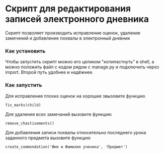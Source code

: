 # Скрипт для редактирования записей электронного дневника

Скрипт позволяет производить исправление оценок, удаление замечений и добавление похвалы в электронный дневник

### Как установить

Чтобы запустить скрипт можно его целиком "копипастнуть" в shell, а можно положить файл с кодом рядом с manage.py и подключить через import. 
Второй путь удобнее и надёжнее.

### Как запустить

Для исправления плохих оценок на хорошие звызовите функцию
```
fix_marks(child)
```

Для удаления всех замечаний вызовите функцию
```
remove_chastisements()
```

Для добавления записи похвалы относительно последнего урока заданного предмета вызовите функцию
```
create_commendation('Имя и Фамилия ученика', 'Предмет')
```
